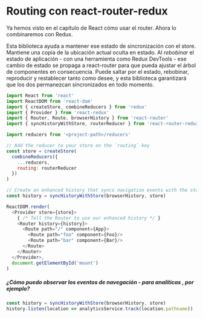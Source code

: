 # Routing con react-router-redux

Ya hemos visto en el capítulo de React cómo usar el router. Ahora lo combinaremos con Redux.

Esta biblioteca ayuda a mantener ese estado de sincronización con el store. Mantiene una copia de la ubicación actual oculta en estado. Al _rebobinar_ el estado de aplicación - con una herramienta como Redux DevTools - ese cambio de estado se propaga a react-router para que pueda ajustar el árbol de componentes en consecuencia. Puede saltar por el estado, rebobinar, reproducir y restablecer tanto como desee, y esta biblioteca garantizará que los dos permanezcan sincronizados en todo momento.

```js
import React from 'react'
import ReactDOM from 'react-dom'
import { createStore, combineReducers } from 'redux'
import { Provider } from 'react-redux'
import { Router, Route, browserHistory } from 'react-router'
import { syncHistoryWithStore, routerReducer } from 'react-router-redux'

import reducers from '<project-path>/reducers'

// Add the reducer to your store on the `routing` key
const store = createStore(
  combineReducers({
    ...reducers,
    routing: routerReducer
  })
)

// Create an enhanced history that syncs navigation events with the store
const history = syncHistoryWithStore(browserHistory, store)

ReactDOM.render(
  <Provider store={store}>
    { /* Tell the Router to use our enhanced history */ }
    <Router history={history}>
      <Route path="/" component={App}>
        <Route path="foo" component={Foo}/>
        <Route path="bar" component={Bar}/>
      </Route>
    </Router>
  </Provider>,
  document.getElementById('mount')
)
```

##### ¿Cómo puedo observar los eventos de navegación - para analíticas , por ejemplo?

```js
const history = syncHistoryWithStore(browserHistory, store)
history.listen(location => analyticsService.track(location.pathname))
```